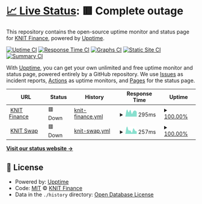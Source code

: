 # [📈 Live Status](https://status.knit.finance): <!--live status--> **🟥 Complete outage**

This repository contains the open-source uptime monitor and status page for [KNIT Finance](https://knit.finance), powered by [Upptime](https://github.com/upptime/upptime).

[![Uptime CI](https://github.com/KnitFinance/status/workflows/Uptime%20CI/badge.svg)](https://github.com/upptime/upptime/actions?query=workflow%3A%22Uptime+CI%22)
[![Response Time CI](https://github.com/KnitFinance/status/workflows/Response%20Time%20CI/badge.svg)](https://github.com/upptime/upptime/actions?query=workflow%3A%22Response+Time+CI%22)
[![Graphs CI](https://github.com/KnitFinance/status/workflows/Graphs%20CI/badge.svg)](https://github.com/upptime/upptime/actions?query=workflow%3A%22Graphs+CI%22)
[![Static Site CI](https://github.com/KnitFinance/status/workflows/Static%20Site%20CI/badge.svg)](https://github.com/upptime/upptime/actions?query=workflow%3A%22Static+Site+CI%22)
[![Summary CI](https://github.com/KnitFinance/status/workflows/Summary%20CI/badge.svg)](https://github.com/upptime/upptime/actions?query=workflow%3A%22Summary+CI%22)

With [Upptime](https://upptime.js.org), you can get your own unlimited and free uptime monitor and status page, powered entirely by a GitHub repository. We use [Issues](https://github.com/KnitFinance/status/issues) as incident reports, [Actions](https://github.com/KnitFinance/status/actions) as uptime monitors, and [Pages](https://status.knit.finance) for the status page.

<!--start: status pages-->
<!-- This summary is generated by Upptime (https://github.com/upptime/upptime) -->
<!-- Do not edit this manually, your changes will be overwritten -->
<!-- prettier-ignore -->
| URL | Status | History | Response Time | Uptime |
| --- | ------ | ------- | ------------- | ------ |
| <img alt="" src="https://favicons.githubusercontent.com/knit.finance" height="13"> [KNIT Finance](http://knit.finance) | 🟥 Down | [knit-finance.yml](https://github.com/KnitFinance/status/commits/HEAD/history/knit-finance.yml) | <details><summary><img alt="Response time graph" src="./graphs/knit-finance/response-time-week.png" height="20"> 295ms</summary><br><a href="https://status.knit.finance/history/knit-finance"><img alt="Response time 215" src="https://img.shields.io/endpoint?url=https%3A%2F%2Fraw.githubusercontent.com%2FKnitFinance%2Fstatus%2FHEAD%2Fapi%2Fknit-finance%2Fresponse-time.json"></a><br><a href="https://status.knit.finance/history/knit-finance"><img alt="24-hour response time 104" src="https://img.shields.io/endpoint?url=https%3A%2F%2Fraw.githubusercontent.com%2FKnitFinance%2Fstatus%2FHEAD%2Fapi%2Fknit-finance%2Fresponse-time-day.json"></a><br><a href="https://status.knit.finance/history/knit-finance"><img alt="7-day response time 295" src="https://img.shields.io/endpoint?url=https%3A%2F%2Fraw.githubusercontent.com%2FKnitFinance%2Fstatus%2FHEAD%2Fapi%2Fknit-finance%2Fresponse-time-week.json"></a><br><a href="https://status.knit.finance/history/knit-finance"><img alt="30-day response time 236" src="https://img.shields.io/endpoint?url=https%3A%2F%2Fraw.githubusercontent.com%2FKnitFinance%2Fstatus%2FHEAD%2Fapi%2Fknit-finance%2Fresponse-time-month.json"></a><br><a href="https://status.knit.finance/history/knit-finance"><img alt="1-year response time 234" src="https://img.shields.io/endpoint?url=https%3A%2F%2Fraw.githubusercontent.com%2FKnitFinance%2Fstatus%2FHEAD%2Fapi%2Fknit-finance%2Fresponse-time-year.json"></a></details> | <details><summary><a href="https://status.knit.finance/history/knit-finance">100.00%</a></summary><a href="https://status.knit.finance/history/knit-finance"><img alt="All-time uptime 100.00%" src="https://img.shields.io/endpoint?url=https%3A%2F%2Fraw.githubusercontent.com%2FKnitFinance%2Fstatus%2FHEAD%2Fapi%2Fknit-finance%2Fuptime.json"></a><br><a href="https://status.knit.finance/history/knit-finance"><img alt="24-hour uptime 100.00%" src="https://img.shields.io/endpoint?url=https%3A%2F%2Fraw.githubusercontent.com%2FKnitFinance%2Fstatus%2FHEAD%2Fapi%2Fknit-finance%2Fuptime-day.json"></a><br><a href="https://status.knit.finance/history/knit-finance"><img alt="7-day uptime 100.00%" src="https://img.shields.io/endpoint?url=https%3A%2F%2Fraw.githubusercontent.com%2FKnitFinance%2Fstatus%2FHEAD%2Fapi%2Fknit-finance%2Fuptime-week.json"></a><br><a href="https://status.knit.finance/history/knit-finance"><img alt="30-day uptime 100.00%" src="https://img.shields.io/endpoint?url=https%3A%2F%2Fraw.githubusercontent.com%2FKnitFinance%2Fstatus%2FHEAD%2Fapi%2Fknit-finance%2Fuptime-month.json"></a><br><a href="https://status.knit.finance/history/knit-finance"><img alt="1-year uptime 100.00%" src="https://img.shields.io/endpoint?url=https%3A%2F%2Fraw.githubusercontent.com%2FKnitFinance%2Fstatus%2FHEAD%2Fapi%2Fknit-finance%2Fuptime-year.json"></a></details>
| <img alt="" src="https://favicons.githubusercontent.com/app.knit.finance" height="13"> [KNIT Swap](http://app.knit.finance) | 🟥 Down | [knit-swap.yml](https://github.com/KnitFinance/status/commits/HEAD/history/knit-swap.yml) | <details><summary><img alt="Response time graph" src="./graphs/knit-swap/response-time-week.png" height="20"> 257ms</summary><br><a href="https://status.knit.finance/history/knit-swap"><img alt="Response time 208" src="https://img.shields.io/endpoint?url=https%3A%2F%2Fraw.githubusercontent.com%2FKnitFinance%2Fstatus%2FHEAD%2Fapi%2Fknit-swap%2Fresponse-time.json"></a><br><a href="https://status.knit.finance/history/knit-swap"><img alt="24-hour response time 86" src="https://img.shields.io/endpoint?url=https%3A%2F%2Fraw.githubusercontent.com%2FKnitFinance%2Fstatus%2FHEAD%2Fapi%2Fknit-swap%2Fresponse-time-day.json"></a><br><a href="https://status.knit.finance/history/knit-swap"><img alt="7-day response time 257" src="https://img.shields.io/endpoint?url=https%3A%2F%2Fraw.githubusercontent.com%2FKnitFinance%2Fstatus%2FHEAD%2Fapi%2Fknit-swap%2Fresponse-time-week.json"></a><br><a href="https://status.knit.finance/history/knit-swap"><img alt="30-day response time 231" src="https://img.shields.io/endpoint?url=https%3A%2F%2Fraw.githubusercontent.com%2FKnitFinance%2Fstatus%2FHEAD%2Fapi%2Fknit-swap%2Fresponse-time-month.json"></a><br><a href="https://status.knit.finance/history/knit-swap"><img alt="1-year response time 225" src="https://img.shields.io/endpoint?url=https%3A%2F%2Fraw.githubusercontent.com%2FKnitFinance%2Fstatus%2FHEAD%2Fapi%2Fknit-swap%2Fresponse-time-year.json"></a></details> | <details><summary><a href="https://status.knit.finance/history/knit-swap">100.00%</a></summary><a href="https://status.knit.finance/history/knit-swap"><img alt="All-time uptime 100.00%" src="https://img.shields.io/endpoint?url=https%3A%2F%2Fraw.githubusercontent.com%2FKnitFinance%2Fstatus%2FHEAD%2Fapi%2Fknit-swap%2Fuptime.json"></a><br><a href="https://status.knit.finance/history/knit-swap"><img alt="24-hour uptime 100.00%" src="https://img.shields.io/endpoint?url=https%3A%2F%2Fraw.githubusercontent.com%2FKnitFinance%2Fstatus%2FHEAD%2Fapi%2Fknit-swap%2Fuptime-day.json"></a><br><a href="https://status.knit.finance/history/knit-swap"><img alt="7-day uptime 100.00%" src="https://img.shields.io/endpoint?url=https%3A%2F%2Fraw.githubusercontent.com%2FKnitFinance%2Fstatus%2FHEAD%2Fapi%2Fknit-swap%2Fuptime-week.json"></a><br><a href="https://status.knit.finance/history/knit-swap"><img alt="30-day uptime 100.00%" src="https://img.shields.io/endpoint?url=https%3A%2F%2Fraw.githubusercontent.com%2FKnitFinance%2Fstatus%2FHEAD%2Fapi%2Fknit-swap%2Fuptime-month.json"></a><br><a href="https://status.knit.finance/history/knit-swap"><img alt="1-year uptime 100.00%" src="https://img.shields.io/endpoint?url=https%3A%2F%2Fraw.githubusercontent.com%2FKnitFinance%2Fstatus%2FHEAD%2Fapi%2Fknit-swap%2Fuptime-year.json"></a></details>

<!--end: status pages-->

[**Visit our status website →**](https://status.knit.finance)

## 📄 License

- Powered by: [Upptime](https://github.com/upptime/upptime)
- Code: [MIT](./LICENSE) © [KNIT Finance](https://knit.finance)
- Data in the `./history` directory: [Open Database License](https://opendatacommons.org/licenses/odbl/1-0/)
